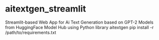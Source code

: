 # aitextgen_streamlit
Streamlit-based Web App for Ai Text Generation based on GPT-2 Models from HuggingFace Model Hub using Python library aitextgen
pip install -r /path/to/requirements.txt
